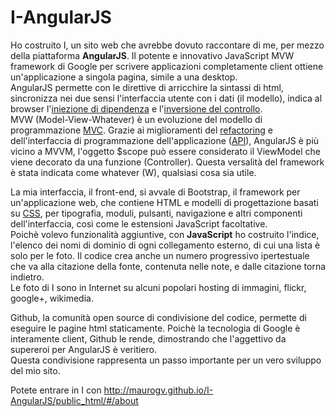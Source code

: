 I-AngularJS
================
  
Ho costruito I, un sito web che avrebbe dovuto raccontare di me, per mezzo della piattaforma **AngularJS**. Il potente e innovativo JavaScript MVW framework di Google per scrivere applicazioni completamente client ottiene un'applicazione a singola pagina, simile a una desktop.  
AngularJS permette con le direttive di arricchire la sintassi di html, sincronizza nei due sensi l'interfaccia utente con i dati (il modello), indica al browser l'[iniezione di dipendenza](http://it.wikipedia.org/wiki/Dependency_injection) e l'[inversione del controllo](http://it.wikipedia.org/wiki/Inversion_of_Control).  
MVW (Model-View-Whatever) è un evoluzione del modello di programmazione [MVC](http://it.wikipedia.org/wiki/Model%E2%80%93view%E2%80%93controller). Grazie ai miglioramenti del [refactoring](http://it.wikipedia.org/wiki/Refactoring) e dell'interfaccia di programmazione dell'applicazione ([API](http://it.wikipedia.org/wiki/Application_programming_interface)), AngularJS è più vicino a MVVM, l'oggetto $scope può essere considerato il ViewModel che viene decorato da una funzione (Controller). Questa versalità del framework è stata indicata come whatever (W), qualsiasi cosa sia utile.

La mia interfaccia, il front-end, si avvale di Bootstrap, il framework per un'applicazione web, che contiene HTML e modelli di progettazione basati su [CSS](http://it.wikipedia.org/wiki/CSS), per tipografia, moduli, pulsanti, navigazione e altri componenti dell'interfaccia, così come le estensioni JavaScript facoltative.  
Poichè volevo funzionalità aggiuntive, con **JavaScript** ho costruito l'indice, l'elenco dei nomi di dominio di ogni collegamento esterno, di cui una lista è solo per le foto. Il codice crea anche un numero progressivo ipertestuale che va alla citazione della fonte, contenuta nelle note, e dalle citazione torna indietro.  
Le foto di I sono in Internet su alcuni popolari hosting di immagini, flickr, google+, wikimedia.

Github, la comunità open source di condivisione del codice, permette di eseguire le pagine html staticamente. Poichè la tecnologia di Google è interamente client, Github le rende, dimostrando che l'aggettivo da supereroi per AngularJS è veritiero.  
Questa condivisione rappresenta un passo importante per un vero sviluppo del mio sito.

Potete entrare in I con http://maurogv.github.io/I-AngularJS/public_html/#/about

